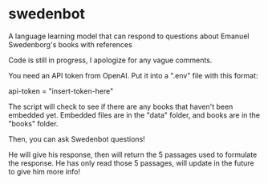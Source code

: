 # swedenbot
A language learning model that can respond to questions about Emanuel Swedenborg's books with references

Code is still in progress, I apologize for any vague comments.

You need an API token from OpenAI. Put it into a ".env" file with this format:

api-token = "insert-token-here"

The script will check to see if there are any books that haven't been embedded yet. Embedded files are in the "data" folder, and books are in the "books" folder.

Then, you can ask Swedenbot questions!

He will give his response, then will return the 5 passages used to formulate the response. He has only read those 5 passages, will update in the future to give him more info!
